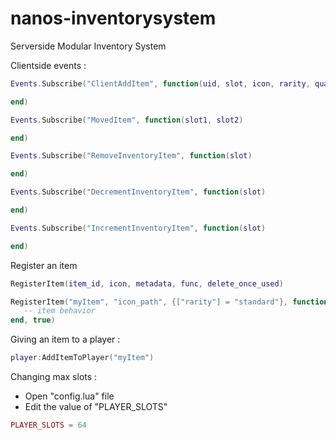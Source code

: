 # nanos-inventorysystem
Serverside Modular Inventory System

Clientside events :

```lua
Events.Subscribe("ClientAddItem", function(uid, slot, icon, rarity, quantity, stackable)

end)

Events.Subscribe("MovedItem", function(slot1, slot2)

end)

Events.Subscribe("RemoveInventoryItem", function(slot)

end)

Events.Subscribe("DecrementInventoryItem", function(slot)

end)

Events.Subscribe("IncrementInventoryItem", function(slot)

end)
```

Register an item
```lua
RegisterItem(item_id, icon, metadata, func, delete_once_used)

RegisterItem("myItem", "icon_path", {["rarity"] = "standard"}, function(player, uItemId)
   -- item behavior
end, true)
```
Giving an item to a player :
```lua
player:AddItemToPlayer("myItem")
```

Changing max slots :
 - Open "config.lua" file
- Edit the value of "PLAYER_SLOTS"
```lua
PLAYER_SLOTS = 64
```
